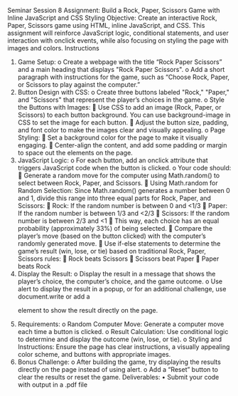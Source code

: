Seminar Session 8
Assignment: Build a Rock, Paper, Scissors Game with Inline JavaScript and CSS Styling
Objective:
Create an interactive Rock, Paper, Scissors game using HTML, inline JavaScript, and CSS. This
assignment will reinforce JavaScript logic, conditional statements, and user interaction with
onclick events, while also focusing on styling the page with images and colors.
Instructions
1. Game Setup:
o Create a webpage with the title “Rock Paper Scissors” and a main heading that
displays "Rock Paper Scissors".
o Add a short paragraph with instructions for the game, such as “Choose Rock,
Paper, or Scissors to play against the computer.”
2. Button Design with CSS:
o Create three buttons labeled "Rock," "Paper," and "Scissors" that represent the
player’s choices in the game.
o Style the Buttons with Images:
 Use CSS to add an image (Rock, Paper, or Scissors) to each button
background. You can use background-image in CSS to set the image for
each button.
 Adjust the button size, padding, and font color to make the images clear
and visually appealing.
o Page Styling:
 Set a background color for the page to make it visually engaging.
 Center-align the content, and add some padding or margin to space out
the elements on the page.
3. JavaScript Logic:
o For each button, add an onclick attribute that triggers JavaScript code when the
button is clicked.
o Your code should:
 Generate a random move for the computer using Math.random() to
select between Rock, Paper, and Scissors.
 Using Math.random for Random Selection: Since
Math.random() generates a number between 0 and 1, divide this
range into three equal parts for Rock, Paper, and Scissors:
 Rock: If the random number is between 0 and <1/3
 Paper: If the random number is between 1/3 and <2/3
 Scissors: If the random number is between 2/3 and <1
 This way, each choice has an equal probability (approximately
33%) of being selected.
 Compare the player’s move (based on the button clicked) with the
computer’s randomly generated move.
 Use if-else statements to determine the game’s result (win, lose, or tie)
based on traditional Rock, Paper, Scissors rules:
 Rock beats Scissors
 Scissors beat Paper
 Paper beats Rock
4. Display the Result:
o Display the result in a message that shows the player’s choice, the computer’s
choice, and the game outcome.
o Use alert to display the result in a popup, or for an additional challenge, use
document.write or add a <p> element to show the result directly on the page.
5. Requirements:
o Random Computer Move: Generate a computer move each time a button is
clicked.
o Result Calculation: Use conditional logic to determine and display the
outcome (win, lose, or tie).
o Styling and Instructions: Ensure the page has clear instructions, a visually
appealing color scheme, and buttons with appropriate images.
6. Bonus Challenge:
o After building the game, try displaying the results directly on the page instead of
using alert.
o Add a “Reset” button to clear the results or reset the game.
Deliverables:
• Submit your code with output in a .pdf file
